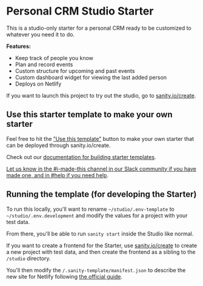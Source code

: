 # Personal CRM Studio Starter

This is a studio-only starter for a personal CRM ready to be customized to whatever you need it to do.

**Features:**

- Keep track of people you know
- Plan and record events
- Custom structure for upcoming and past events
- Custom dashboard widget for viewing the last added person
- Deploys on Netlify

If you want to launch this project to try out the studio, go to [sanity.io/create](https://sanity.io/create?template=sanity-io/sanity-template-personal-crm).

## Use this starter template to make your own starter

Feel free to hit the [”Use this template”](https://github.com/sanity-io/sanity-template-personal-crm/generate) button to make your own starter that can be deployed through sanity.io/create.

Check out our [documentation for building starter templates](https://www.sanity.io/docs/starter-templates).

[Let us know in the #i-made-this channel in our Slack community if you have made one, and in #help if you need help](https://slack.sanity.io).


## Running the template (for developing the Starter)

To run this locally, you'll want to rename `~/studio/.env-template` to `~/studio/.env.development` and modify the values for a project with your test data.

From there, you'll be able to run `sanity start` inside the Studio like normal.

If you want to create a frontend for the Starter, use [sanity.io/create](https://create.sanity.io) to create a new project with test data, and then create the frontend as a sibling to the `/studio` directory.

You'll then modify the `/.sanity-template/manifest.json` to describe the new site for Netlify following [the official guide](https://www.sanity.io/guides/creating-a-1-click-sanity-starter-project#creating-metadata-and-deployment-information-in-sanity-templatejson-977da85223dc).
